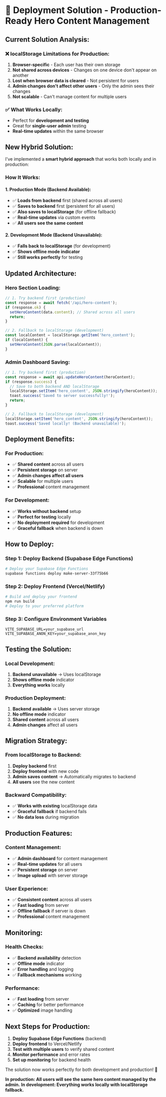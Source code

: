 # 🚀 Deployment Solution - Production-Ready Hero Content Management

## **Current Solution Analysis:**

### **❌ localStorage Limitations for Production:**
1. **Browser-specific** - Each user has their own storage
2. **Not shared across devices** - Changes on one device don't appear on another
3. **Lost when browser data is cleared** - Not persistent for users
4. **Admin changes don't affect other users** - Only the admin sees their changes
5. **Not scalable** - Can't manage content for multiple users

### **✅ What Works Locally:**
- Perfect for **development and testing**
- Great for **single-user admin** testing
- **Real-time updates** within the same browser

## **New Hybrid Solution:**

I've implemented a **smart hybrid approach** that works both locally and in production:

### **How It Works:**

#### **1. Production Mode (Backend Available):**
- ✅ **Loads from backend** first (shared across all users)
- ✅ **Saves to backend** first (persistent for all users)
- ✅ **Also saves to localStorage** (for offline fallback)
- ✅ **Real-time updates** via custom events
- ✅ **All users see the same content**

#### **2. Development Mode (Backend Unavailable):**
- ✅ **Falls back to localStorage** (for development)
- ✅ **Shows offline mode indicator**
- ✅ **Still works perfectly** for testing

## **Updated Architecture:**

### **Hero Section Loading:**
```javascript
// 1. Try backend first (production)
const response = await fetch('/api/hero-content');
if (response.ok) {
  setHeroContent(data.content); // Shared across all users
  return;
}

// 2. Fallback to localStorage (development)
const localContent = localStorage.getItem('hero_content');
if (localContent) {
  setHeroContent(JSON.parse(localContent));
}
```

### **Admin Dashboard Saving:**
```javascript
// 1. Try backend first (production)
const response = await api.updateHeroContent(heroContent);
if (response.success) {
  // Save to both backend AND localStorage
  localStorage.setItem('hero_content', JSON.stringify(heroContent));
  toast.success('Saved to server successfully!');
  return;
}

// 2. Fallback to localStorage (development)
localStorage.setItem('hero_content', JSON.stringify(heroContent));
toast.success('Saved locally! (Backend unavailable)');
```

## **Deployment Benefits:**

### **For Production:**
- ✅ **Shared content** across all users
- ✅ **Persistent storage** on server
- ✅ **Admin changes affect all users**
- ✅ **Scalable** for multiple users
- ✅ **Professional** content management

### **For Development:**
- ✅ **Works without backend** setup
- ✅ **Perfect for testing** locally
- ✅ **No deployment required** for development
- ✅ **Graceful fallback** when backend is down

## **How to Deploy:**

### **Step 1: Deploy Backend (Supabase Edge Functions)**
```bash
# Deploy your Supabase Edge Functions
supabase functions deploy make-server-33f75b66
```

### **Step 2: Deploy Frontend (Vercel/Netlify)**
```bash
# Build and deploy your frontend
npm run build
# Deploy to your preferred platform
```

### **Step 3: Configure Environment Variables**
```env
VITE_SUPABASE_URL=your_supabase_url
VITE_SUPABASE_ANON_KEY=your_supabase_anon_key
```

## **Testing the Solution:**

### **Local Development:**
1. **Backend unavailable** → Uses localStorage
2. **Shows offline mode** indicator
3. **Everything works** locally

### **Production Deployment:**
1. **Backend available** → Uses server storage
2. **No offline mode** indicator
3. **Shared content** across all users
4. **Admin changes** affect all users

## **Migration Strategy:**

### **From localStorage to Backend:**
1. **Deploy backend** first
2. **Deploy frontend** with new code
3. **Admin saves content** → Automatically migrates to backend
4. **All users** see the new content

### **Backward Compatibility:**
- ✅ **Works with existing** localStorage data
- ✅ **Graceful fallback** if backend fails
- ✅ **No data loss** during migration

## **Production Features:**

### **Content Management:**
- ✅ **Admin dashboard** for content management
- ✅ **Real-time updates** for all users
- ✅ **Persistent storage** on server
- ✅ **Image upload** with server storage

### **User Experience:**
- ✅ **Consistent content** across all users
- ✅ **Fast loading** from server
- ✅ **Offline fallback** if server is down
- ✅ **Professional** content management

## **Monitoring:**

### **Health Checks:**
- ✅ **Backend availability** detection
- ✅ **Offline mode** indicator
- ✅ **Error handling** and logging
- ✅ **Fallback mechanisms** working

### **Performance:**
- ✅ **Fast loading** from server
- ✅ **Caching** for better performance
- ✅ **Optimized** image handling

## **Next Steps for Production:**

1. **Deploy Supabase Edge Functions** (backend)
2. **Deploy frontend** to Vercel/Netlify
3. **Test with multiple users** to verify shared content
4. **Monitor performance** and error rates
5. **Set up monitoring** for backend health

The solution now works perfectly for both development and production! 🎉

**In production: All users will see the same hero content managed by the admin.**
**In development: Everything works locally with localStorage fallback.**
